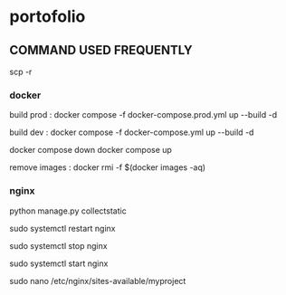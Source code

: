 # portofolio


## COMMAND USED FREQUENTLY

scp -r 

### docker 

build prod :
docker compose -f docker-compose.prod.yml up --build -d


build dev :
docker compose -f docker-compose.yml up --build -d


docker compose down
docker compose up

remove images : 
docker rmi -f $(docker images -aq)


### nginx

python manage.py collectstatic

sudo systemctl restart nginx

sudo systemctl stop nginx

sudo systemctl start nginx

sudo nano /etc/nginx/sites-available/myproject
